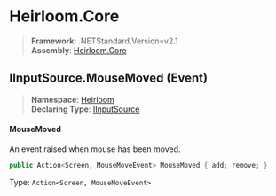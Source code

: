 # Heirloom.Core

> **Framework**: .NETStandard,Version=v2.1  
> **Assembly**: [Heirloom.Core][0]

## IInputSource.MouseMoved (Event)

> **Namespace**: [Heirloom][0]  
> **Declaring Type**: [IInputSource][1]

#### MouseMoved

An event raised when mouse has been moved.

```cs
public Action<Screen, MouseMoveEvent> MouseMoved { add; remove; }
```

Type: `Action<Screen, MouseMoveEvent>`

[0]: ../../../Heirloom.Core.md
[1]: ../IInputSource.md
